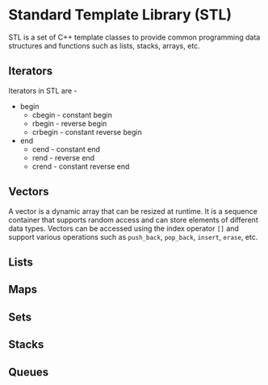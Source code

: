 # Standard Template Library (STL)
STL is a set of C++ template classes to provide common programming data structures and functions such as lists, stacks, arrays, etc.

## Iterators
Iterators in STL are -

* begin
  * cbegin - constant begin
  * rbegin - reverse begin
  * crbegin - constant reverse begin
* end
  * cend - constant end
  * rend - reverse end
  * crend - constant reverse end

## Vectors
A vector is a dynamic array that can be resized at runtime. It is a sequence container that supports random access and can store elements of different data types. Vectors can be accessed using the index operator `[]` and support various operations such as `push_back`, `pop_back`, `insert`, `erase`, etc.

## Lists

## Maps

## Sets

## Stacks

## Queues